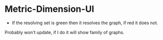 # Metric-Dimension-UI

- If the resolving set is green then it resolves the graph, if red it does not.
  
Probably won't update, if I do it will show family of graphs.
